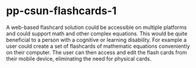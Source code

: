 # pp-csun-flashcards-1
A web-based flashcard solution could be accessible on multiple platforms and could support math and other complex equations. This would be quite beneficial to a person with a cognitive or learning disability. For example a user could create a set of flashcards of mathematic equations conveniently on their computer. The user can then access and edit the flash cards from their mobile device, eliminating the need for physical cards.
